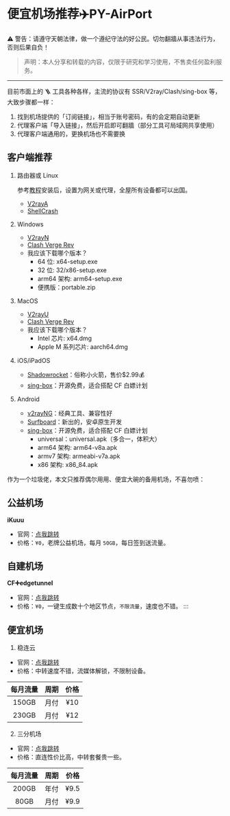 # 便宜机场推荐✈️PY-AirPort

⚠️ 警告：请遵守天朝法律，做一个遵纪守法的好公民。切勿翻牆从事违法行为，否则后果自负！  
> 声明：本人分享和转载的内容，仅限于研究和学习使用，不售卖任何盈利服务。
---
目前市面上的 🪜 工具各种各样，主流的协议有 SSR/V2ray/Clash/sing-box 等，大致步骤都一样：
1. 找到机场提供的「订阅链接」，相当于账号密码，有的会定期自动更新
2. 代理客户端「导入链接」，然后开启即可翻牆（部分工具可局域网共享使用）
3. 代理客户端通用的，更换机场也不需要换

## 客户端推荐

1. 路由器或 Linux
   
   参考[教程](https://github.com/juneix/NSFCN/blob/main/noOP-v2AGH.md)安装后，设置为网关或代理，全屋所有设备都可以出国。
    - [V2rayA](https://v2raya.org/)
    - [ShellCrash](https://github.com/juewuy/ShellCrash)
    
3. Windows
    - [V2rayN](https://github.com/2dust/v2rayN/releases)
    - [Clash Verge Rev](https://github.com/clash-verge-rev/clash-verge-rev/releases)
    - 我应该下载哪个版本？
      - 64 位: x64-setup.exe
      - 32 位: 32/x86-setup.exe
      - arm64 架构: arm64-setup.exe
      - 便携版：portable.zip

4. MacOS
    - [V2rayU](https://github.com/yanue/V2rayU/releases)
    - [Clash Verge Rev](https://github.com/clash-verge-rev/clash-verge-rev/releases)
    - 我应该下载哪个版本？
      - Intel 芯片: x64.dmg
      - Apple M 系列芯片: aarch64.dmg

5. iOS/iPadOS
    - [Shadowrocket](https://itunes.apple.com/us/app/shadowrocket/id932747118?mt=8)：俗称小火箭，售价$2.99💰 
    - [sing-box](https://github.com/SagerNet/sing-box/releases)：开源免费，适合搭配 CF 白嫖计划

6. Android
    - [v2rayNG](https://github.com/2dust/v2rayNG)：经典工具、兼容性好
    - [Surfboard](https://github.com/getsurfboard/surfboard/releases)：新出的，安卓原生开发
    - [sing-box](https://github.com/SagerNet/sing-box/releases)：开源免费，适合搭配 CF 白嫖计划
      - universal：universal.apk（多合一，体积大）
      - arm64 架构: arm64-v8a.apk
      - armv7 架构: armeabi-v7a.apk
      - x86 架构: x86_84.apk

作为一个垃圾佬，本文只推荐偶尔用用、便宜大碗的备用机场，不喜勿喷：  

## 公益机场
**iKuuu**
- 官网：[点我跳转](https://ikuuu.pw)
- 价格：`¥0`，老牌公益机场，每月 `50GB`，每日签到送流量。

## 自建机场
**CF➕edgetunnel**
- 官网：[点我跳转](https://github.com/cmliu/edgetunnel)
- 价格：`¥0`，一键生成数十个地区节点，`不限流量`，速度也不错。
:::

## 便宜机场
1. 稳连云
- 官网：[点我跳转](https://xn--fpzt75b.com/#/register?code=D0ndekah)
- 价格：中转速度不错，流媒体解锁，不限制设备。

| 每月流量    |  周期   | 价格   |
| :----: | :----: | :----: |
| 150GB  | 月付    | ¥10    |
| 230GB  | 月付    | ¥12    |

2. 三分机场
- 官网：[点我跳转](https://xn--ehq00hgtfdmt.xyz/#/register?code=w8CMjmnU)
- 价格：直连性价比高，中转套餐贵一些。

| 每月流量    |  周期   | 价格   |
| :----: | :----: | :----: |
| 200GB  | 年付    | ¥9.5    |
| 80GB   | 月付    | ¥9.9    |
